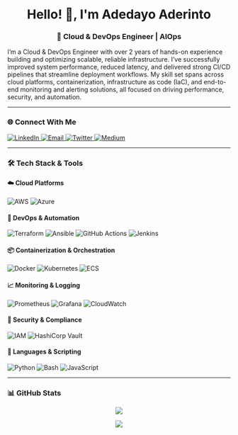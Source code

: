 <!-- Profile Header -->
<h1 align="center">Hello! 👋, I'm Adedayo Aderinto</h1>

<h3 align="center">🚀 Cloud & DevOps Engineer | AIOps </h3>

<p align="left">
  I’m a Cloud & DevOps Engineer with over 2 years of hands-on experience building and optimizing scalable, reliable infrastructure. I’ve successfully improved system performance, reduced latency, and delivered strong CI/CD pipelines that streamline deployment workflows. My skill set spans across cloud platforms, containerization, infrastructure as code (IaC), and end-to-end monitoring and alerting solutions, all focused on driving performance, security, and automation.
</p>

---

### 🌐 Connect With Me

<p align="left">
  <a href="https://www.linkedin.com/in/aderinto-adedayo-525a301a5" target="_blank">
    <img alt="LinkedIn" src="https://img.shields.io/badge/LinkedIn-blue?style=flat&logo=linkedin&logoColor=white"/>
  </a>
  <a href="mailto:aderintoadedayo@gmail.com" target="_blank">
    <img alt="Email" src="https://img.shields.io/badge/Email-D14836?style=flat&logo=gmail&logoColor=white"/>
  </a>
  <a href="https://twitter.com/i_amDayo" target="_blank">
    <img alt="Twitter" src="https://img.shields.io/badge/Twitter-1DA1F2?style=flat&logo=twitter&logoColor=white"/>
  </a>
  <a href="https://medium.com/@aderintoadedayo" target="_blank">
    <img alt="Medium" src="https://img.shields.io/badge/Medium-000000?style=flat&logo=medium&logoColor=white"/>
  </a>
</p>

---

### 🛠️ Tech Stack & Tools

#### ☁️ **Cloud Platforms**
![AWS](https://img.shields.io/badge/AWS-232F3E?style=flat&logo=amazon-aws&logoColor=white)
![Azure](https://img.shields.io/badge/Azure-0078D4?style=flat&logo=microsoft-azure&logoColor=white)

#### 🔧 **DevOps & Automation**
![Terraform](https://img.shields.io/badge/Terraform-7B42BC?style=flat&logo=terraform&logoColor=white)
![Ansible](https://img.shields.io/badge/Ansible-EE0000?style=flat&logo=ansible&logoColor=white)
![GitHub Actions](https://img.shields.io/badge/GitHub_Actions-2088FF?style=flat&logo=github-actions&logoColor=white)
![Jenkins](https://img.shields.io/badge/Jenkins-D24939?style=flat&logo=jenkins&logoColor=white)

#### 📦 **Containerization & Orchestration**
![Docker](https://img.shields.io/badge/Docker-2496ED?style=flat&logo=docker&logoColor=white)
![Kubernetes](https://img.shields.io/badge/Kubernetes-326CE5?style=flat&logo=kubernetes&logoColor=white)
![ECS](https://img.shields.io/badge/AWS_ECS-FF9900?style=flat&logo=amazon-aws&logoColor=white)

#### 📈 **Monitoring & Logging**
![Prometheus](https://img.shields.io/badge/Prometheus-E6522C?style=flat&logo=prometheus&logoColor=white)
![Grafana](https://img.shields.io/badge/Grafana-F46800?style=flat&logo=grafana&logoColor=white)
![CloudWatch](https://img.shields.io/badge/AWS_CloudWatch-FF9900?style=flat&logo=amazon-aws&logoColor=white)

#### 🔐 **Security & Compliance**
![IAM](https://img.shields.io/badge/AWS_IAM-FF9900?style=flat&logo=amazon-aws&logoColor=white)
![HashiCorp Vault](https://img.shields.io/badge/Vault-000000?style=flat&logo=vault&logoColor=white)

#### 🧠 **Languages & Scripting**
![Python](https://img.shields.io/badge/Python-3776AB?style=flat&logo=python&logoColor=white)
![Bash](https://img.shields.io/badge/Bash-4EAA25?style=flat&logo=gnu-bash&logoColor=white)
![JavaScript](https://img.shields.io/badge/JavaScript-F7DF1E?style=flat&logo=javascript&logoColor=black)

---

### 📊 GitHub Stats

<p align="center">
  <img src="https://github-readme-stats.vercel.app/api?username=iamDayoDev&show_icons=true&theme=github_dark&count_private=true&hide=issues"/>
</p>

<p align="center">
  <img src="https://github-readme-streak-stats.herokuapp.com/?user=your-github-username&theme=github-dark"/>
</p>



